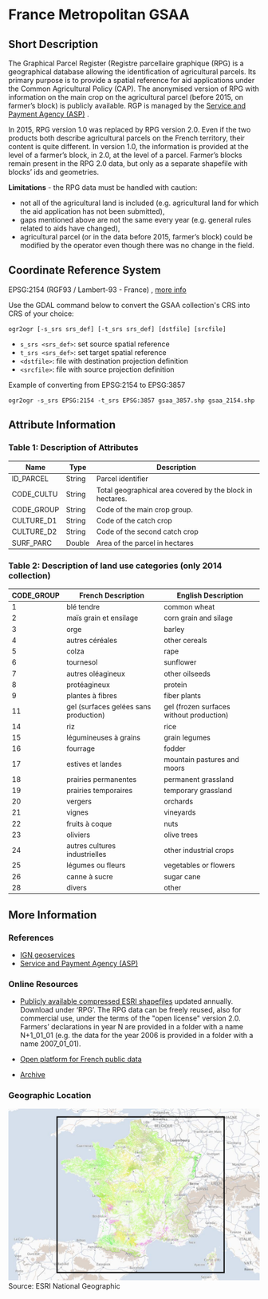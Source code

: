 # France Metropolitan GSAA

## Short Description  

The Graphical Parcel Register (Registre parcellaire graphique (RPG) is a geographical database allowing the identification of agricultural parcels. Its primary purpose is to provide a spatial reference for aid applications under the Common Agricultural Policy (CAP). The anonymised version of RPG with information on the main crop on the agricultural parcel (before 2015, on farmer’s block) is publicly available. RGP is managed by the [Service and Payment Agency (ASP)](https://www.asp-public.fr/au-service-de/agency-services-and-payment-and-eu-funds) .   

In 2015, RPG version 1.0 was replaced by RPG version 2.0. Even if the two products both describe agricultural parcels on the French territory, their content is quite different. In version 1.0, the information is provided at the level of a farmer’s block, in 2.0, at the level of a parcel. Farmer’s blocks remain present in the RPG 2.0 data, but only as a separate shapefile with blocks’ ids and geometries.  

**Limitations** - the RPG data must be handled with caution:
-	not all of the agricultural land is included (e.g. agricultural land for which the aid application has not been submitted),
-	gaps mentioned above are not the same every year (e.g. general rules related to aids have changed), 
-	agricultural parcel (or in the data before 2015, farmer’s block) could be modified by the operator even though there was no change in the field.


## Coordinate Reference System
EPSG:2154 (RGF93 / Lambert-93 - France) , [more info](https://epsg.io/2154)  

Use the GDAL command below to convert the GSAA collection's CRS into CRS of your choice:

```
ogr2ogr [-s_srs srs_def] [-t_srs srs_def] [dstfile] [srcfile]
```
- `s_srs <srs_def>`: set source spatial reference
- `t_srs <srs_def>`: set target spatial reference
- `<dstfile>`: file with destination projection definition
- `<srcfile>`: file with source projection definition

Example of converting  from EPSG:2154 to EPSG:3857 
```
ogr2ogr -s_srs EPSG:2154 -t_srs EPSG:3857 gsaa_3857.shp gsaa_2154.shp
```

## Attribute Information  

### Table 1: Description of Attributes
<table>
  <thead>
    <tr>
      <th>Name</th>
      <th>Type </th>
      <th>Description</th>
    </tr>
  </thead>
  <tbody>
    <tr>
      <td>ID_PARCEL</td>
      <td >String</td>
      <td>Parcel identifier</td>
    </tr>
    <tr>
      <td>CODE_CULTU</td>
      <td >String </td>
      <td> Total geographical area covered by the block in hectares.</td>
    </tr>
    <tr>
      <td>CODE_GROUP</td>
      <td >String </td>
      <td>Code of the main crop group.</td>
    </tr>
    <tr>
      <td>CULTURE_D1</td>
      <td >String</td>
      <td >Code of the catch crop </td>
    </tr>
    <tr>
      <td>CULTURE_D2</td>
      <td >String </td>
      <td>Code of the second catch crop </td>
    </tr>
    <tr>
      <td>SURF_PARC</td>
      <td > Double </td>
      <td> Area of the parcel in hectares </td>
    </tr>
  </tbody>
</table>   

### Table 2: Description of land use categories (only 2014 collection)  

| CODE_GROUP | French Description | English Description |
| ------- |  ------------ |---------|
| 1 | blé tendre | common wheat |
| 2 | maïs grain et ensilage | corn grain and silage |
| 3 | orge | barley |
| 4 | autres céréales | other cereals |
| 5 | colza | rape |
| 6 | tournesol | sunflower |
| 7 | autres oléagineux | other oilseeds |
| 8 | protéagineux | protein |
| 9 | plantes à fibres | fiber plants |
| 11 | gel (surfaces gelées sans production) | gel (frozen surfaces without production) |
| 14 | riz | rice |
| 15 | légumineuses à grains | grain legumes |
| 16 | fourrage | fodder |
| 17 | estives et landes | mountain pastures and moors |
| 18 | prairies permanentes | permanent grassland |
| 19 | prairies temporaires | temporary grassland |
| 20 | vergers | orchards |
| 21 | vignes | vineyards |
| 22 | fruits à coque | nuts |
| 23 | oliviers | olive trees |
| 24 | autres cultures industrielles | other industrial crops |
| 25 | légumes ou fleurs | vegetables or flowers |
| 26 | canne à sucre | sugar cane |
| 28 | divers | other |

## More Information

### References  

- [IGN geoservices](https://geoservices.ign.fr/documentation/diffusion/index.html)
- [Service and Payment Agency (ASP)](https://www.asp-public.fr)

### Online Resources    

- [Publicly available compressed ESRI shapefiles](https://geoservices.ign.fr/documentation/diffusion/telechargement-donnees-libres.html#rpg) updated annually. Download under ‘RPG’. The RPG data can be freely reused, also for commercial use, under the terms of the "open license" version 2.0.  
Farmers’ declarations in year N are provided in a folder with a name N+1_01_01 (e.g. the data for the year 2006 is provided in a folder with a name 2007_01_01).
- [Open platform for French public data](https://www.data.gouv.fr/fr/datasets/registre-parcellaire-graphique-rpg-contours-des-parcelles-et-ilots-culturaux-et-leur-groupe-de-cultures-majoritaire/#_)

- [Archive](http://data.cquest.org/registre_parcellaire_graphique/)
### Geographic Location  

![geographic location](fr_geographic_location.png)  
Source: ESRI National Geographic

